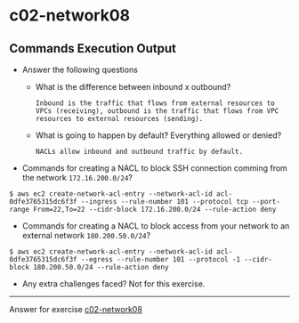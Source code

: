 # c02-network08

## Commands Execution Output

- Answer the following questions
  - What is the difference between inbound x outbound?
    ```
    Inbound is the traffic that flows from external resources to VPCs (receiving), outbound is the traffic that flows from VPC resources to external resources (sending).
    ```
    
  - What is going to happen by default? Everything allowed or denied?
    ```
    NACLs allow inbound and outbound traffic by default.
    ```
    

- Commands for creating a NACL to block SSH connection comming from the network `172.16.200.0/24`?

```
$ aws ec2 create-network-acl-entry --network-acl-id acl-0dfe3765315dc6f3f --ingress --rule-number 101 --protocol tcp --port-range From=22,To=22 --cidr-block 172.16.200.0/24 --rule-action deny
```

- Commands for creating a NACL to block access from your network to an external network `180.200.50.0/24`?

```
$ aws ec2 create-network-acl-entry --network-acl-id acl-0dfe3765315dc6f3f --egress --rule-number 101 --protocol -1 --cidr-block 180.200.50.0/24 --rule-action deny
```

- Any extra challenges faced?
Not for this exercise.

***
Answer for exercise [c02-network08](https://github.com/devopsacademyau/academy/blob/893381c6f0b69434d9e8597d3d4b1c17f9bc1371/classes/02class/exercises/c02-network08/README.md)
